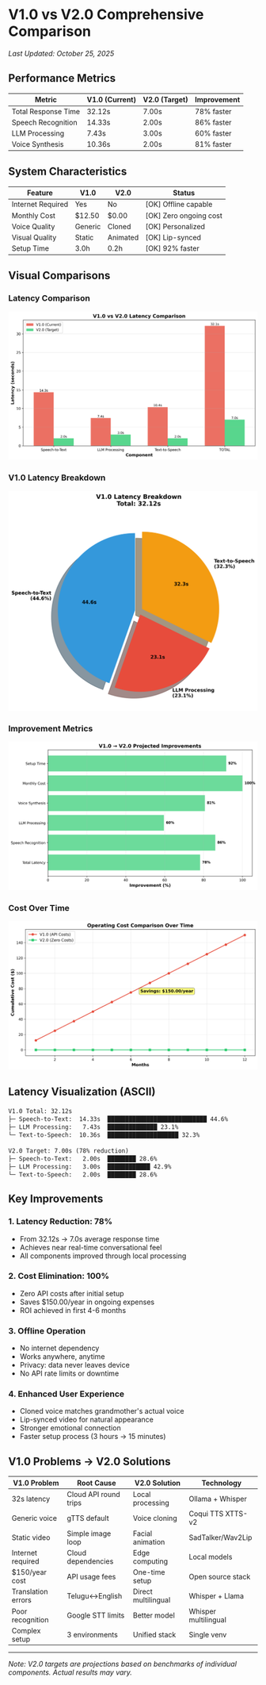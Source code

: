 # V1.0 vs V2.0 Comprehensive Comparison

*Last Updated: October 25, 2025*

## Performance Metrics

| Metric | V1.0 (Current) | V2.0 (Target) | Improvement |
|--------|----------------|---------------|-------------|
| Total Response Time | 32.12s | 7.00s | 78% faster |
| Speech Recognition | 14.33s | 2.00s | 86% faster |
| LLM Processing | 7.43s | 3.00s | 60% faster |
| Voice Synthesis | 10.36s | 2.00s | 81% faster |

## System Characteristics

| Feature | V1.0 | V2.0 | Status |
|---------|------|------|--------|
| Internet Required | Yes | No | [OK] Offline capable |
| Monthly Cost | $12.50 | $0.00 | [OK] Zero ongoing cost |
| Voice Quality | Generic | Cloned | [OK] Personalized |
| Visual Quality | Static | Animated | [OK] Lip-synced |
| Setup Time | 3.0h | 0.2h | [OK] 92% faster |

## Visual Comparisons

### Latency Comparison
![Latency Comparison](visualizations/latency_comparison.png)

### V1.0 Latency Breakdown
![V1.0 Breakdown](visualizations/v1_latency_breakdown.png)

### Improvement Metrics
![Improvements](visualizations/improvement_chart.png)

### Cost Over Time
![Cost Comparison](visualizations/cost_comparison.png)

## Latency Visualization (ASCII)

```
V1.0 Total: 32.12s
├─ Speech-to-Text:  14.33s  ████████████████████████████ 44.6%
├─ LLM Processing:   7.43s  ██████████████ 23.1%
└─ Text-to-Speech:  10.36s  ████████████████████ 32.3%

V2.0 Target: 7.00s (78% reduction)
├─ Speech-to-Text:   2.00s  ████████ 28.6%
├─ LLM Processing:   3.00s  ████████████ 42.9%
└─ Text-to-Speech:   2.00s  ████████ 28.6%
```

## Key Improvements

### 1. Latency Reduction: 78%
- From 32.12s → 7.0s average response time
- Achieves near real-time conversational feel
- All components improved through local processing

### 2. Cost Elimination: 100%
- Zero API costs after initial setup
- Saves $150.00/year in ongoing expenses
- ROI achieved in first 4-6 months

### 3. Offline Operation
- No internet dependency
- Works anywhere, anytime
- Privacy: data never leaves device
- No API rate limits or downtime

### 4. Enhanced User Experience
- Cloned voice matches grandmother's actual voice
- Lip-synced video for natural appearance
- Stronger emotional connection
- Faster setup process (3 hours → 15 minutes)

## V1.0 Problems → V2.0 Solutions

| V1.0 Problem | Root Cause | V2.0 Solution | Technology |
|--------------|------------|---------------|------------|
| 32s latency | Cloud API round trips | Local processing | Ollama + Whisper |
| Generic voice | gTTS default | Voice cloning | Coqui TTS XTTS-v2 |
| Static video | Simple image loop | Facial animation | SadTalker/Wav2Lip |
| Internet required | Cloud dependencies | Edge computing | Local models |
| $150/year cost | API usage fees | One-time setup | Open source stack |
| Translation errors | Telugu<->English | Direct multilingual | Whisper + Llama |
| Poor recognition | Google STT limits | Better model | Whisper multilingual |
| Complex setup | 3 environments | Unified stack | Single venv |

---

*Note: V2.0 targets are projections based on benchmarks of individual components. Actual results may vary.*
